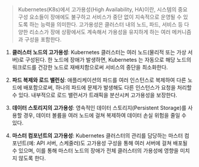 
> Kubernetes(K8s)에서 고가용성(High Availability, HA)이란, 시스템의 중요 구성 요소들이 장애에도 불구하고 서비스가 중단 없이 지속적으로 운영될 수 있도록 하는 능력을 의미한다. 고가용성은 클러스터 내의 노드, 파드, 서비스 등 다양한 리소스가 장애 상황에서도 계속해서 가용성을 유지하게 하는 여러 메커니즘과 구성을 포함한다.

1. **클러스터 노드의 고가용성**: Kubernetes 클러스터는 여러 노드(물리적 또는 가상 서버)로 구성된다. 한 노드에 장애가 발생하면, Kubernetes 는 자동으로 해당 노드의 워크로드를 건강한 노드로 재배치함으로써 서비스의 중단을 최소화한다.


2. **파드 복제와 로드 밸런싱**: 애플리케이션의 파드를 여러 인스턴스로 복제하여 다른 노드에 배포함으로써, 하나의 파드에 문제가 발생해도 다른 인스턴스가 요청을 처리할 수 있다. 내부적으로 로드 밸런서가 트래픽을 분산시켜 고가용성을 보장한다.


3. **데이터 스토리지의 고가용성**: 영속적인 데이터 스토리지(Persistent Storage)를 사용할 경우, 데이터 볼륨을 여러 노드에 걸쳐 복제하여 데이터 손실 위험을 줄일 수 있다.


4. **마스터 컴포넌트의 고가용성**: Kubernetes 클러스터의 관리를 담당하는 마스터 컴포넌트(예: API 서버, 스케줄러)도 고가용성 구성을 통해 여러 서버에 걸쳐 배포될 수 있으며, 이를 통해 마스터 노드의 장애가 전체 클러스터의 가용성에 영향을 미치지 않도록 한다.